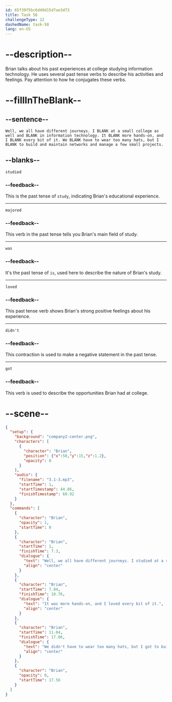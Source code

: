 ```yaml
---
id: 65f39f5bc6d49d15d7ae3d73
title: Task 58
challengeType: 22
dashedName: task-58
lang: en-US
---
```


<!-- (Audio) Brian: Well, we all have different journeys. I studied at a small college as well and majored in information technology. It was more hands-on, and I loved every bit of it. We didn't have to wear too many hats, but I got to build and maintain networks and manage a few small projects. -->

# --description--

Brian talks about his past experiences at college studying information technology. He uses several past tense verbs to describe his activities and feelings. Pay attention to how he conjugates these verbs.

# --fillInTheBlank--

## --sentence--

`Well, we all have different journeys. I BLANK at a small college as well and BLANK in information technology. It BLANK more hands-on, and I BLANK every bit of it. We BLANK have to wear too many hats, but I BLANK to build and maintain networks and manage a few small projects.`

## --blanks--

`studied`

### --feedback--

This is the past tense of `study`, indicating Brian's educational experience.

---

`majored`

### --feedback--

This verb in the past tense tells you Brian's main field of study.

---

`was`

### --feedback--

It's the past tense of `is`, used here to describe the nature of Brian's study.

---

`loved`

### --feedback--

This past tense verb shows Brian's strong positive feelings about his experience.

---

`didn't`

### --feedback--

This contraction is used to make a negative statement in the past tense.

---

`got`

### --feedback--

This verb is used to describe the opportunities Brian had at college.

# --scene--

```json
{
  "setup": {
    "background": "company2-center.png",
    "characters": [
      {
        "character": "Brian",
        "position": {"x":50,"y":15,"z":1.2},
        "opacity": 0
      }
    ],
    "audio": {
      "filename": "3.1-3.mp3",
      "startTime": 1,
      "startTimestamp": 44.86,
      "finishTimestamp": 60.92
    }
  },
  "commands": [
    {
      "character": "Brian",
      "opacity": 1,
      "startTime": 0
    },
    {
      "character": "Brian",
      "startTime": 1,
      "finishTime": 7.3,
      "dialogue": {
        "text": "Well, we all have different journeys. I studied at a small college as well and majored in information technology.",
        "align": "center"
      }
    },
    {
      "character": "Brian",
      "startTime": 7.84,
      "finishTime": 10.76,
      "dialogue": {
        "text": "It was more hands-on, and I loved every bit of it.",
        "align": "center"
      }
    },
    {
      "character": "Brian",
      "startTime": 11.04,
      "finishTime": 17.06,
      "dialogue": {
        "text": "We didn't have to wear too many hats, but I got to build and maintain networks and manage a few small projects.",
        "align": "center"
      }
    },
    {
      "character": "Brian",
      "opacity": 0,
      "startTime": 17.56
    }
  ]
}
```
